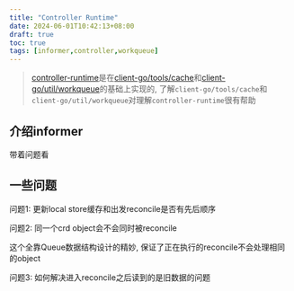 ```yaml
---
title: "Controller Runtime"
date: 2024-06-01T10:42:13+08:00
draft: true
toc: true
tags: [informer,controller,workqueue]
---
```


> [controller-runtime](https://github.com/kubernetes-sigs/controller-runtime)是在[client-go/tools/cache](https://github.com/kubernetes/client-go/tree/master/tools/cache)和[client-go/util/workqueue](https://github.com/kubernetes/client-go/tree/master/util/workqueue)的基础上实现的, 了解`client-go/tools/cache`和`client-go/util/workqueue`对理解`controller-runtime`很有帮助

## 介绍informer

带着问题看

## 一些问题

问题1: 更新local store缓存和出发reconcile是否有先后顺序

问题2: 同一个crd object会不会同时被reconcile

这个全靠Queue数据结构设计的精妙, 保证了正在执行的reconcile不会处理相同的object



问题3: 如何解决进入reconcile之后读到的是旧数据的问题


